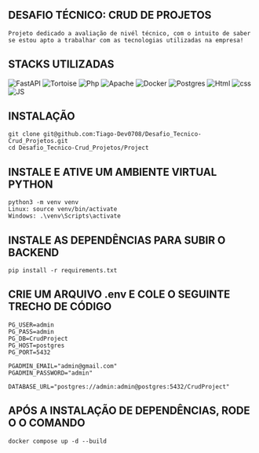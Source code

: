 ## DESAFIO TÉCNICO: CRUD DE PROJETOS
    Projeto dedicado a avaliação de nivél técnico, com o intuito de saber se estou apto a trabalhar com as tecnologias utilizadas na empresa!

## STACKS UTILIZADAS

![FastAPI](https://img.shields.io/badge/FastAPI-005571?style=for-the-badge&logo=fastapi)
![Tortoise](https://img.shields.io/badge/Tortoise-%23C72C41.svg?style=for-the-badge&logo=Tortoise-orm&logoColor=white)
![Php](https://img.shields.io/badge/php-%2300599C.svg?style=for-the-badge&logo=php&logoColor=white)
![Apache](https://img.shields.io/badge/apache-%231287B1.svg?style=for-the-badge&logo=apache&logoColor=white)
![Docker](https://img.shields.io/badge/docker-%230db7ed.svg?style=for-the-badge&logo=docker&logoColor=white)
![Postgres](https://img.shields.io/badge/postgres-%23316192.svg?style=for-the-badge&logo=postgresql&logoColor=white) 
![Html](https://img.shields.io/badge/Html-005571?style=for-the-badge&logo=Html5)
![css](https://img.shields.io/badge/css-005571?style=for-the-badge&logo=css3)
![JS](https://img.shields.io/badge/JS-005571?style=for-the-badge&logo=javascript)

## INSTALAÇÃO 

    git clone git@github.com:Tiago-Dev0708/Desafio_Tecnico-Crud_Projetos.git
    cd Desafio_Tecnico-Crud_Projetos/Project

## INSTALE E ATIVE UM AMBIENTE VIRTUAL PYTHON 

    python3 -m venv venv
    Linux: source venv/bin/activate
    Windows: .\venv\Scripts\activate 

## INSTALE AS DEPENDÊNCIAS PARA SUBIR O BACKEND
    pip install -r requirements.txt

##  CRIE UM ARQUIVO .env E COLE O SEGUINTE TRECHO DE CÓDIGO
    PG_USER=admin
    PG_PASS=admin
    PG_DB=CrudProject
    PG_HOST=postgres
    PG_PORT=5432

    PGADMIN_EMAIL="admin@gmail.com"
    PGADMIN_PASSWORD="admin"

    DATABASE_URL="postgres://admin:admin@postgres:5432/CrudProject"

## APÓS A INSTALAÇÃO DE DEPENDÊNCIAS, RODE O O COMANDO

    docker compose up -d --build








